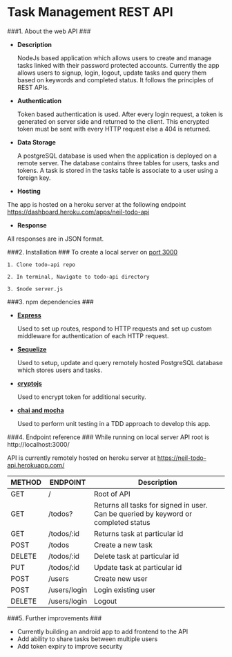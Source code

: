 # Task Management REST API

###1. About the web API ###

  * **Description**
  
    NodeJs based application which allows users to create and manage tasks linked with their password protected accounts. Currently the app allows users to signup, login, logout, update tasks and query them based on keywords and completed status. It follows the principles of REST APIs.

  * **Authentication**
  
    Token based authentication is used. After every login request, a token is generated on server side and returned to the client. This encrypted token must be sent with every HTTP request else a 404 is returned.

  * **Data Storage**
  
    A postgreSQL database is used when the application is deployed on a remote server. The database contains three tables for users, tasks and tokens. A task is stored in the tasks table is associate to a user using a foreign key. 

  * **Hosting**
  
  The app is hosted on a heroku server at the following endpoint https://dashboard.heroku.com/apps/neil-todo-api
  
  * **Response**
  
  All responses are in JSON format. 
  
  
  
###2. Installation ###
  To create a local server on [port 3000](http://localhost:3000/) 
  ```
  1. Clone todo-api repo

  2. In terminal, Navigate to todo-api directory

  3. $node server.js
  ```
###3. npm dependencies ###
  * [**Express**](http://expressjs.com/)
    
    Used to set up routes, respond to HTTP requests and set up custom middleware for authentication of each HTTP request.
  
  * [**Sequelize**](http://docs.sequelizejs.com/en/latest/)
    
    Used to setup, update and query remotely hosted PostgreSQL database which stores users and tasks.
  
  * [**cryptojs**](https://www.npmjs.com/package/crypto-js)
    
    Used to encrypt token for additional security.
  
  * [**chai and mocha**](https://mochajs.org/)
    
    Used to perform unit testing in a TDD approach to develop this app.
  

###4. Endpoint reference ###
While running on local server API root is http://localhost:3000/

API is currently remotely hosted on heroku server at  https://neil-todo-api.herokuapp.com/

| METHOD        | ENDPOINT           | Description  |
| ------------- | ------------- | ----- |
| GET     | / | Root of API |
| GET      | /todos?      | Returns all tasks for signed in user. Can be queried by keyword or completed status |
| GET | /todos/:id      | Returns task at particular id   |
|POST | /todos | Create a new task|
|DELETE | /todos/:id | Delete task at particular id|
|PUT | /todos/:id | Update task at particular id|
|POST | /users | Create new user|
|POST | /users/login | Login existing user |
|DELETE | /users/login | Logout|


###5. Further improvements ###
  * Currently building an android app to add frontend to the API
  * Add ability to share tasks between multiple users
  * Add token expiry to improve security


